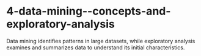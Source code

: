 # 4-data-mining--concepts-and-exploratory-analysis
Data mining identifies patterns in large datasets, while exploratory analysis examines and summarizes data to understand its initial characteristics.
